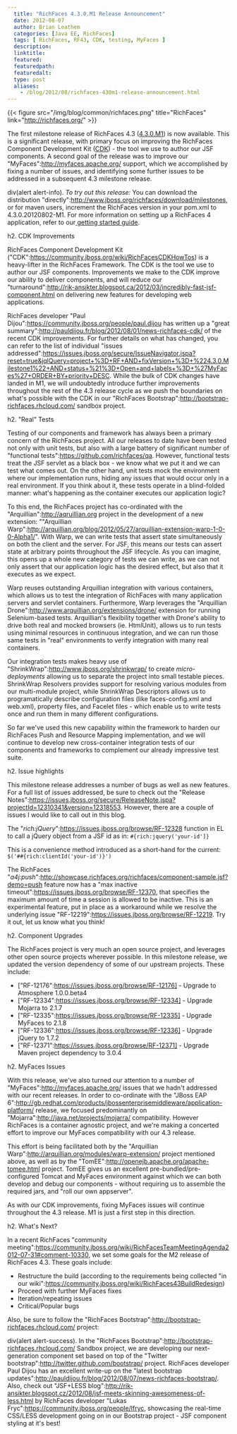 ```yaml
---
  title: "RichFaces 4.3.0.M1 Release Announcement"
  date: 2012-08-07
  author: Brian Leathem
  categories: [Java EE, RichFaces]
  tags: [ RichFaces, RF43, CDK, testing, MyFaces ]
  description:
  linktitle:
  featured:
  featuredpath:
  featuredalt:
  type: post
  aliases:
    - /blog/2012/08/richfaces-430m1-release-announcement.html
---
```


{{< figure src="/img/blog/common/richfaces.png" title="RichFaces" link="http://richfaces.org/" >}}

The first milestone release of RichFaces 4.3 ([4.3.0.M1](https://issues.jboss.org/secure/ReleaseNote.jspa?projectId=12310341&version=12318553)) is now available.  This is a significant release, with primary focus on improving the RichFaces Component Development Kit ([CDK](https://community.jboss.org/wiki/RichFacesCDKHowTos)) - the tool we use to author our JSF components.  A second goal of the release was to improve our "MyFaces":http://myfaces.apache.org/ support, which we accomplished by fixing a number of issues, and identifying some further issues to be addressed in a subsequent 4.3 milestone release.

div(alert alert-info). *To try out this release:* You can download the distribution "directly":http://www.jboss.org/richfaces/download/milestones, or for maven users, increment the RichFaces version in your pom.xml to 4.3.0.20120802-M1. For more information on setting up a RichFaces 4 application, refer to our<a href="http://community.jboss.org/wiki/GettingstartedwithRichFaces4x"> getting started guide</a>.

h2. CDK Improvements

RichFaces Component Development Kit ("CDK":https://community.jboss.org/wiki/RichFacesCDKHowTos) is a heavy-lifter in the RichFaces Framework.  The CDK is the tool we use to author our JSF components.  Improvements we make to the CDK improve our ability to deliver components, and will reduce our "turnaround":http://rik-ansikter.blogspot.ca/2012/03/incredibly-fast-jsf-component.html on delivering new features for developing web applications.

RichFaces developer "Paul Dijou":https://community.jboss.org/people/paul.dijou has written up a "great summary":http://pauldijou.fr/blog/2012/08/01/news-richfaces-cdk/ of the recent CDK improvements.  For further details on what has changed, you can refer to the list of individual "issues addressed":https://issues.jboss.org/secure/IssueNavigator.jspa?reset=true&jqlQuery=project+%3D+RF+AND+fixVersion+%3D+%224.3.0.Milestone1%22+AND+status+%21%3D+Open+and+labels+%3D+%27MyFaces%27+ORDER+BY+priority+DESC.  While the bulk of CDK changes have landed in M1, we will undoubtedly introduce further improvements throughout the rest of the 4.3 release cycle as we push the boundaries on what's possible with the CDK in our "RichFaces Bootstrap":http://bootstrap-richfaces.rhcloud.com/ sandbox project.

h2. "Real" Tests

Testing of our components and framework has always been a primary concern of the RichFaces project.  All our releases to date have been tested not only with unit tests, but also with a large battery of significant number of "functional tests":https://github.com/richfaces/qa.  However, functional tests treat the JSF servlet as a black box - we know what we put it and we can test what comes out.  On the other hand, unit tests mock the environment where our implementation runs, hiding any issues that would occur only in a real environment.  If you think about it, these tests operate in a blind-folded manner: what's happening as the container executes our application logic?

To this end, the RichFaces project has co-ordinated with the "Arquillian":http://aqruillian.org project in the development of a new extension: ""Arquillian Warp":http://arquillian.org/blog/2012/05/27/arquillian-extension-warp-1-0-0-Alpha1/".  With Warp, we can write tests that assert state simultaneously on both the client and the server.  For JSF, this means our tests can assert state at arbitrary points throughout the JSF lifecycle.  As you can imagine, this opens up a whole new category of tests we can write, as we can not only assert that our application logic has the desired effect, but also that it executes as we expect.

Warp reuses outstanding Arquillian integration with various containers, which allows us to test the integration of RichFaces with many application servers and servlet containers. Furthermore, Warp leverages the "Arquillian Drone":http://www.arquillian.org/extensions/drone/ extension for running Selenium-based tests. Arquillian's flexibility together with Drone's ability to drive both real and mocked browsers (ie. HtmlUnit), allows us to run tests using minimal resources in continuous integration, and we can run those same tests in "real" environments to verify integration with many real containers.

Our integration tests makes heavy use of "ShrinkWrap":http://www.jboss.org/shrinkwrap/ to create _micro-deployments_ allowing us to separate the project into small testable pieces. ShrinkWrap Resolvers provides support for resolving various modules from our multi-module project, while ShrinkWrap Descriptors allows us to programatically describe configuration files (like faces-config.xml and web.xml), property files, and Facelet files - which enable us to write tests once and run them in many different configurations.

So far we've used this new capability within the framework to harden our RichFaces Push and Resource Mapping implementation, and we will continue to develop new cross-container integration tests of our components and frameworks to complement our already impressive test suite.

h2. Issue highlights

This milestone release addresses a number of bugs as well as new features.  For a full list of issues addressed, be sure to check out the "Release Notes":https://issues.jboss.org/secure/ReleaseNote.jspa?projectId=12310341&version=12318553.  However, there are a couple of issues I would like to call out in this blog.

The "*rich:jQuery*":https://issues.jboss.org/browse/RF-12328 function in EL to call a jQuery object from a JSF id as in:
<code>\#{rich:jquery('your-id']}</code>

This is a convenience method introduced as a short-hand for the current:
<code>$('#\#{rich:clientId('your-id')}')</code>

The RichFaces "*a4j:push*":http://showcase.richfaces.org/richfaces/component-sample.jsf?demo=push feature now has a "max inactive timeout":https://issues.jboss.org/browse/RF-12370, that specifies the maximum amount of time a session is allowed to be inactive.  This is an experimental feature, put in place as a workaround while we resolve the underlying issue "RF-12219":https://issues.jboss.org/browse/RF-12219.  Try it out, let us know what you think!

h2. Component Upgrades

The RichFaces project is very much an open source project, and leverages other open source projects wherever possible.  In this milestone release, we updated the version dependency of some of our upstream projects.  These include:

* ["RF-12176":https://issues.jboss.org/browse/RF-12176] - Upgrade to Atmosphere 1.0.0.beta4
* ["RF-12334":https://issues.jboss.org/browse/RF-12334] - Upgrade Mojarra to 2.1.7
* ["RF-12335":https://issues.jboss.org/browse/RF-12335] - Upgrade MyFaces to 2.1.8
* ["RF-12336":https://issues.jboss.org/browse/RF-12336] - Upgrade jQuery to 1.7.2
* ["RF-12371":https://issues.jboss.org/browse/RF-12371] - Upgrade Maven project dependency to 3.0.4

h2. MyFaces Issues

With this release, we've also turned our attention to a number of "MyFaces":http://myfaces.apache.org/ issues that we hadn't addressed with our recent releases.  In order to co-ordinate with the "JBoss EAP 6":http://gb.redhat.com/products/jbossenterprisemiddleware/application-platform/ release, we focused predominantly on "Mojarra":http://java.net/projects/mojarra/ compatibility.  However RichFaces is a container agnostic project, and we're making a concerted effort to improve our MyFaces compatibility with our 4.3 release.

This effort is being facilitated both by the "Arquillian Warp":http://arquillian.org/modules/warp-extension/ project mentioned above, as well as by the "TomEE":http://openejb.apache.org/apache-tomee.html project.  TomEE gives us an excellent pre-bundled/pre-configured Tomcat and MyFaces environment against which we can both develop and debug our components - without requiring us to assemble the required jars, and "roll our own appserver".

As with our CDK improvements, fixing MyFaces issues will continue throughout the 4.3 release.  M1 is just a first step in this direction.

h2. What's Next?

In a recent RichFaces "community meeting":https://community.jboss.org/wiki/RichFacesTeamMeetingAgenda2012-07-31#comment-10330, we set some goals for the M2 release of RichFaces 4.3.  These goals include:

* Restructure the build (according to the requirements being collected "in our wiki":https://community.jboss.org/wiki/RichFaces43BuildRedesign)
* Proceed with further MyFaces fixes
* Iteration/repeating issues
* Critical/Popular bugs

Also, be sure to follow the "RichFaces Bootstrap":http://bootstrap-richfaces.rhcloud.com/ project:

div(alert alert-success). In the "RichFaces Bootstrap":http://bootstrap-richfaces.rhcloud.com/ Sandbox project, we are developing our next-generation component set based on top of the "Twitter bootstrap":http://twitter.github.com/bootstrap/ project.  RichFaces developer Paul Dijou has an excellent write-up on the "latest bootstrap updates":http://pauldijou.fr/blog/2012/08/07/news-richfaces-bootstrap/.  Also, check out "JSF+LESS blog":http://rik-ansikter.blogspot.cz/2012/08/jsf-meets-skinning-awesomeness-of-less.html by RichFaces developer "Lukas Fryc":https://community.jboss.org/people/lfryc, showcasing the real-time CSS/LESS development going on in our Bootstrap project - JSF component styling at it's best!
